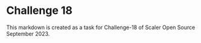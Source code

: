 # Challenge 18

This markdown is created as a task for Challenge-18 of Scaler Open Source September 2023.
